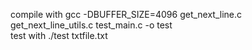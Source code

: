 compile with gcc -DBUFFER_SIZE=4096 get_next_line.c get_next_line_utils.c test_main.c -o test   
test with ./test txtfile.txt
